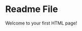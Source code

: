<!DOCTYPE html>
<html lang="en">
<head>
    <meta charset="UTF-8">
    <meta name="viewport" content="width=device-width, initial-scale=1.0">
    <title>This is the readme file</title>
</head>
<body>
    <h1>Readme File</h1>
    <p>Welcome to your first HTML page!</p>
</body>
</html>
